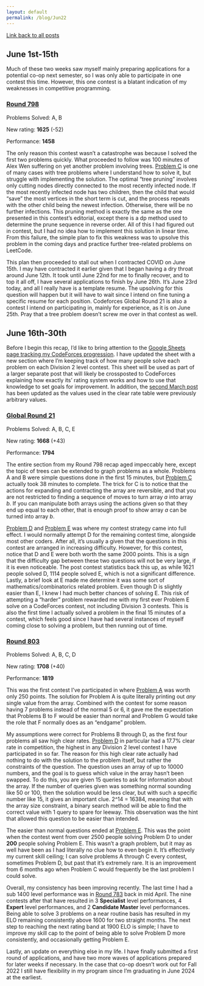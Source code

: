 ```yaml
---
layout: default
permalink: /blog/Jun22
---
```


[Link back to all posts](https://alxwen711.github.io/blog)

## June 1st-15th

Much of these two weeks saw myself mainly preparing applications for a potential co-op next semester, so I was only able to participate in one contest this time. However, this one contest is a blatant indication of my weaknesses in competitive programming.

### [Round 798](https://codeforces.com/contest/1689)

Problems Solved: A, B

New rating: **1625** (-52)

Performance: **1458**

The only reason this contest wasn’t a catastrophe was because I solved the first two problems quickly. What proceeded to follow was 100 minutes of Alex Wen suffering on yet another problem involving trees. [Problem C](https://codeforces.com/contest/1689/problem/C) is one of many cases with tree problems where I understand how to solve it, but struggle with implementing the solution. The optimal “tree pruning” involves only cutting nodes directly connected to the most recently infected node. If the most recently infected node has two children, then the child that would “save” the most vertices in the short term is cut, and the process repeats with the other child being the newest infection. Otherwise, there will be no further infections. This pruning method is exactly the same as the one presented in this contest’s editorial, except there is a dp method used to determine the prune sequence in reverse order. All of this I had figured out in contest, but I had no idea how to implement this solution in linear time. From this failure, the simple plan to fix this weakness was to upsolve this problem in the coming days and practice further tree-related problems on LeetCode.

This plan then proceeded to stall out when I contracted COVID on June 15th. I may have contracted it earlier given that I began having a dry throat around June 12th. It took until June 22nd for me to finally recover, and to top it all off, I have several applications to finish by June 26th. It’s June 23rd today, and all I really have is a template resume. The upsolving for this question will happen but it will have to wait since I intend on fine tuning a specific resume for each position. Codeforces Global Round 21 is also a contest I intend on participating in, mainly for experience, as it is on June 25th. Pray that a tree problem doesn’t screw me over in that contest as well.




## June 16th-30th

Before I begin this recap, I’d like to bring attention to the [Google Sheets page tracking my CodeForces progression](https://docs.google.com/spreadsheets/d/1aQObaGKSDEtilQrLuxFZ6-naW-EMjr4uTE5LnnNn6tY/edit?usp=sharing). I have updated the sheet with a new section where I’m keeping track of how many people solve each problem on each Division 2 level contest. This sheet will be used as part of a larger separate post that will likely be crossposted to CodeForces explaining how exactly its’ rating system works and how to use that knowledge to set goals for improvement. In addition, the [second March post](https://alxwen711.github.io/blog/Mar22) has been updated as the values used in the clear rate table were previously arbitrary values.

### [Global Round 21](https://codeforces.com/contest/1696)

Problems Solved: A, B, C, E

New rating: **1668** (+43)

Performance: **1794**

The entire section from my Round 798 recap aged impeccably here, except the topic of trees can be extended to graph problems as a whole. Problems A and B were simple questions done in the first 15 minutes, but [Problem C](https://codeforces.com/contest/1696/problem/C) actually took 38 minutes to complete. The trick for C is to notice that the actions for expanding and contracting the array are reversible, and that you are not restricted to finding a sequence of moves to turn array *a* into array *b*. If you can manipulate both arrays using the actions given so that they end up equal to each other, that is enough proof to show array *a* can be turned into array *b*.

[Problem D](https://codeforces.com/contest/1696/problem/D) and [Problem E](https://codeforces.com/contest/1696/problem/E) was where my contest strategy came into full effect. I would normally attempt D for the remaining contest time, alongside most other coders. After all, it’s usually a given that the questions in this contest are arranged in increasing difficulty. However, for this contest, notice that D and E were both worth the same 2000 points. This is a sign that the difficulty gap between these two questions will not be very large, if it is even noticeable. The post contest statistics back this up, as while 1621 people solved D, 1114 people solved E, which is not a significant difference. Lastly, a brief look at E made me determine it was some sort of mathematics/combinatorics related problem. Even though D is slightly easier than E, I knew I had much better chances of solving E. This risk of attempting a “harder” problem rewarded me with my first ever Problem E solve on a CodeForces contest, not including Division 3 contests. This is also the first time I actually solved a problem in the final 15 minutes of a contest, which feels good since I have had several instances of myself coming close to solving a problem, but then running out of time.

### [Round 803](https://codeforces.com/contest/1698)

Problems Solved: A, B, C, D

New rating: **1708** (+40)

Performance: **1819**

This was the first contest I’ve participated in where [Problem A](https://codeforces.com/contest/1698/problem/A) was worth only 250 points. The solution for Problem A is quite literally printing out *any* single value from the array. Combined with the contest for some reason having 7 problems instead of the normal 5 or 6, it gave me the expectation that Problems B to F would be easier than normal and Problem G would take the role that F normally does as an “endgame” problem.

My assumptions were correct for Problems B through D, as the first four problems all saw high clear rates. [Problem D](https://codeforces.com/contest/1698/problem/D) in particular had a 17.7% clear rate in competition, the highest in any Division 2 level contest I have participated in so far. The reason for this high clear rate actually had nothing to do with the solution to the problem itself, but rather the constraints of the question. The question uses an array of up to 10000 numbers, and the goal is to guess which value in the array hasn’t been swapped. To do this, you are given 15 queries to ask for information about the array. If the number of queries given was something normal sounding like 50 or 100, then the solution would be less clear, but with such a specific number like 15, it gives an important clue. 2^14 = 16384, meaning that with the array size constraint, a binary search method will be able to find the correct value with 1 query to spare for leeway. This observation was the hint that allowed this question to be easier than intended.

The easier than normal questions ended at [Problem E](https://codeforces.com/contest/1698/problem/E). This was the point when the contest went from over 2500 people solving Problem D to under **200** people solving Problem E. This wasn’t a graph problem, but it may as well have been as I had literally no clue how to even begin it. It’s effectively my current skill ceiling; I can solve problems A through C every contest, sometimes Problem D, but past that it’s extremely rare. It is an improvement from 6 months ago when Problem C would frequently be the last problem I could solve.

Overall, my consistency has been improving recently. The last time I had a sub 1400 level performance was in [Round 783](https://codeforces.com/contest/1668) back in mid April. The nine contests after that have resulted in 3 <span style=”color:cyan”>**Specialist**</span> level performances, 4 <span style=”color:blue”>**Expert**</span> level performances, and 2 <span style=”color:purple”>**Candidate Master**</span> level performances. Being able to solve 3 problems on a near routine basis has resulted in my ELO remaining consistently above 1600 for two straight months. The next step to reaching the next rating band at 1900 ELO is simple; I have to improve my skill cap to the point of being able to solve Problem D more consistently, and occasionally getting Problem E. 

Lastly, an update on everything else in my life. I have finally submitted a first round of applications, and have two more waves of applications prepared for later weeks if necessary. In the case that co-op doesn’t work out for Fall 2022 I still have flexibility in my program since I’m graduating in June 2024 at the earliest. 

